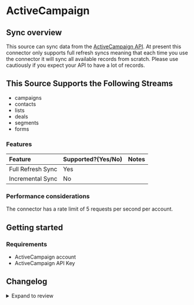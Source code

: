 # ActiveCampaign

## Sync overview

This source can sync data from the [ActiveCampaign API](https://developers.activecampaign.com/reference/overview). At present this connector only supports full refresh syncs meaning that each time you use the connector it will sync all available records from scratch. Please use cautiously if you expect your API to have a lot of records.

## This Source Supports the Following Streams

- campaigns
- contacts
- lists
- deals
- segments
- forms

### Features

| Feature           | Supported?\(Yes/No\) | Notes |
| :---------------- | :------------------- | :---- |
| Full Refresh Sync | Yes                  |       |
| Incremental Sync  | No                   |       |

### Performance considerations

The connector has a rate limit of 5 requests per second per account.

## Getting started

### Requirements

- ActiveCampaign account
- ActiveCampaign API Key

## Changelog

<details>
  <summary>Expand to review</summary>

| Version | Date       | Pull Request                                             | Subject        |
| :------ | :--------- | :------------------------------------------------------- | :------------- |
| 0.1.5 | 2024-06-27 | [38224](https://github.com/airbytehq/airbyte/pull/38224) | Make connector compatable with the builder |
| 0.1.4 | 2024-06-25 | [40327](https://github.com/airbytehq/airbyte/pull/40327) | Update dependencies |
| 0.1.3 | 2024-06-22 | [40046](https://github.com/airbytehq/airbyte/pull/40046) | Update dependencies |
| 0.1.2 | 2024-06-04 | [38989](https://github.com/airbytehq/airbyte/pull/38989) | [autopull] Upgrade base image to v1.2.1 |
| 0.1.1 | 2024-05-21 | [38511](https://github.com/airbytehq/airbyte/pull/38511) | [autopull] base image + poetry + up_to_date |
| 0.1.0 | 2022-10-25 | [18335](https://github.com/airbytehq/airbyte/pull/18335) | Initial commit |

</details>
